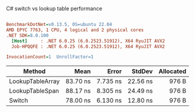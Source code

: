 C# switch vs lookup table performance
``` ini

BenchmarkDotNet=v0.13.5, OS=ubuntu 22.04
AMD EPYC 7763, 1 CPU, 4 logical and 2 physical cores
.NET SDK=8.0.100
  [Host]     : .NET 6.0.25 (6.0.2523.51912), X64 RyuJIT AVX2
  Job-HPQQFE : .NET 6.0.25 (6.0.2523.51912), X64 RyuJIT AVX2

InvocationCount=1  UnrollFactor=1  

```
|           Method |     Mean |    Error |   StdDev | Allocated |
|----------------- |---------:|---------:|---------:|----------:|
| LookupTableArray | 83.70 ns | 7.735 ns | 22.56 ns |     976 B |
|  LookupTableSpan | 88.17 ns | 8.305 ns | 24.49 ns |     976 B |
|           Switch | 78.00 ns | 6.130 ns | 12.80 ns |     976 B |
